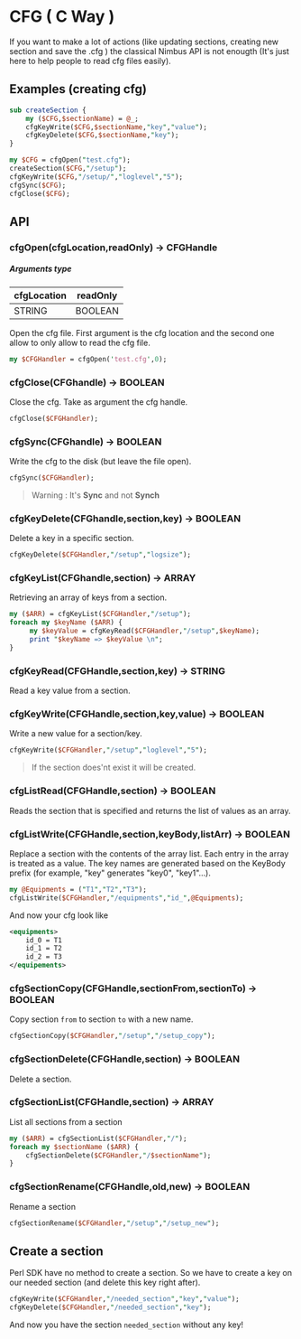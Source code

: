 # CFG ( C Way )

If you want to make a lot of actions (like updating sections, creating new section and save the .cfg ) the classical Nimbus API is not enougth (It's just here to help people to read cfg files easily). 

## Examples (creating cfg)

```perl
sub createSection {
    my ($CFG,$sectionName) = @_;
    cfgKeyWrite($CFG,$sectionName,"key","value");
    cfgKeyDelete($CFG,$sectionName,"key");
}

my $CFG = cfgOpen("test.cfg");
createSection($CFG,"/setup");
cfgKeyWrite($CFG,"/setup/","loglevel","5"); 
cfgSync($CFG);
cfgClose($CFG);
```

## API 

### cfgOpen(cfgLocation,readOnly) -> CFGHandle
##### Arguments type
| cfgLocation | readOnly |
| --- | --- |
| STRING | BOOLEAN |

Open the cfg file. First argument is the cfg location and the second one allow to only allow to read the cfg file.

```perl
my $CFGHandler = cfgOpen('test.cfg',0);
```

### cfgClose(CFGhandle) -> BOOLEAN

Close the cfg. Take as argument the cfg handle.

```perl
cfgClose($CFGHandler);
```

### cfgSync(CFGhandle) -> BOOLEAN

Write the cfg to the disk (but leave the file open). 

```perl
cfgSync($CFGHandler);
```

> Warning : It's **Sync** and not **Synch** 

### cfgKeyDelete(CFGhandle,section,key) -> BOOLEAN

Delete a key in a specific section.

```perl
cfgKeyDelete($CFGHandler,"/setup","logsize");
```

### cfgKeyList(CFGhandle,section) -> ARRAY

Retrieving an array of keys from a section.

```perl
my ($ARR) = cfgKeyList($CFGHandler,"/setup");
foreach my $keyName ($ARR) {
     my $keyValue = cfgKeyRead($CFGHandler,"/setup",$keyName);
     print "$keyName => $keyValue \n";
}
```

### cfgKeyRead(CFGHandle,section,key) -> STRING

Read a key value from a section.

### cfgKeyWrite(CFGHandle,section,key,value) -> BOOLEAN

Write a new value for a section/key. 

```perl
cfgKeyWrite($CFGHandler,"/setup","loglevel","5");
```

> If the section does'nt exist it will be created.

### cfgListRead(CFGHandle,section) -> BOOLEAN

Reads the section that is specified and returns the list of values as an array.

### cfgListWrite(CFGHandle,section,keyBody,listArr) -> BOOLEAN

Replace a section with the contents of the array list. Each entry in the array is treated as a value. The key names are generated based on the KeyBody prefix (for example, "key" generates "key0", "key1"…).

```perl
my @Equipments = ("T1","T2","T3");
cfgListWrite($CFGHandler,"/equipments","id_",@Equipments);
```

And now your cfg look like 

```xml
<equipments>
    id_0 = T1
    id_1 = T2
    id_2 = T3
</equipements>
```

### cfgSectionCopy(CFGHandle,sectionFrom,sectionTo) -> BOOLEAN

Copy section `from` to section `to` with a new name.

```perl
cfgSectionCopy($CFGHandler,"/setup","/setup_copy");
```

### cfgSectionDelete(CFGHandle,section) -> BOOLEAN 

Delete a section.

### cfgSectionList(CFGHandle,section) -> ARRAY

List all sections from a section 

```perl
my ($ARR) = cfgSectionList($CFGHandler,"/");
foreach my $sectionName ($ARR) {
    cfgSectionDelete($CFGHandler,"/$sectionName");
}
```

### cfgSectionRename(CFGHandle,old,new) -> BOOLEAN

Rename a section 

```perl
cfgSectionRename($CFGHandler,"/setup","/setup_new");
```

## Create a section 

Perl SDK have no method to create a section. So we have to create a key on our needed section (and delete this key right after).

```perl 
cfgKeyWrite($CFGHandler,"/needed_section","key","value");
cfgKeyDelete($CFGHandler,"/needed_section","key");
```

And now you have the section `needed_section` without any key!
